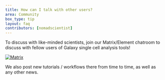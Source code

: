 ```yaml
---
title: How can I talk with other users?
area: Community
box_type: tip
layout: faq
contributors: [nomadscientist]
---
```


To discuss with like-minded scientists, join our Matrix/Element chatroom to discuss with fellow users of Galaxy single cell analysis tools!

[![Matrix](/training-material/topics/single-cell/images/matrix-badge.svg)](https://matrix.to/#/#Galaxy-Training-Network_galaxy-single-cell:gitter.im)

We also post new tutorials / workflows there from time to time, as well as any other news.
